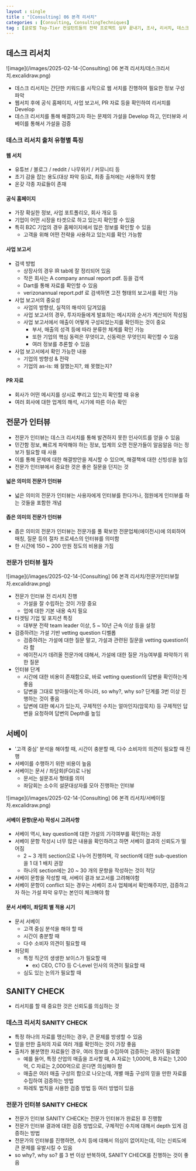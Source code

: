```yaml
---
layout : single
title : "[Consulting] 06 본격 리서치"
categories : [Consulting, ConsultingTechniques]
tag : [글로벌 Top-Tier 컨설턴트들의 전략 프로젝트 실무 끝내기, 조사, 리서치, 데스크 리서치, 전문가 인터뷰, 서베이, SANITY CHECK]
---
```


## 데스크 리서치
![image](/images/2025-02-14-[Consulting] 06 본격 리서치/데스크리서치.excalidraw.png)

* 데스크 리서치는 간단한 키워드를 시작으로 웹 서치를 진행하여 필요한 정보 구성 파악
* 웹서치 후에 공식 홈페이지, 사업 보고서, PR 자료 등을 확인하여 리서치를 Develop
* 데스크 리서치를 통해 해결하고자 하는 문제의 가설을 Develop 하고, 인터뷰와 서베이를 통해서 가설을 검증
 
### 데스크 리서치 출처 유형별 특징
#### 웹 서치
* 유튜브 / 블로그 / reddit / 나무위키 / 커뮤니티 등
* 초기 감을 잡는 용도(대상 파악 등)로, 최종 출처에는 사용하지 못함
* 온갖 각종 자료들이 존재

#### 공식 홈페이지
* 가장 확실한 정보, 사업 포트폴리오, 회사 개요 등
* 기업이 어떤 시장을 타겟으로 하고 있는지 확인할 수 있음
* 특히 B2C 기업의 경우 홈페이지에서 많은 정보를 확인할 수 있음
  * 고객을 위해 어떤 전략을 사용하고 있는지를 확인 가능함

#### 사업 보고서
* 검색 방법
  * 상장사의 경우 IR tab에 잘 정리되어 있음
  * 작은 회사는 A company annual report pdf. 등을 검색
  * Dart를 통해 자료를 확인할 수 있음
  * verizonannual report.pdf 로 검색하면 고전 형태의 보고서를 확인 가능
* 사업 보고서의 중요성
  * 사업의 방향성, 실적의 해석이 담겨있음
  * 사업 보고서의 경우, 투자자들에게 발표하는 메시지와 순서가 계산되어 작성됨 
  * 사업 보고서에서 매출이 어떻게 구성되었는지를 확인하는 것이 중요
    * 부서, 매출의 성격 등에 따라 분류한 체계를 확인 가능
    * 또한 기업의 핵심 동력은 무엇이고, 신동력은 무엇인지 확인할 수 있음
    * 여러 정보를 추론할 수 있음
* 사업 보고서에서 확인 가능한 내용
  * 기업의 방향성 & 전략
  * 기업의 as-is: 왜 잘했는지?, 왜 못했는지?

#### PR 자료
* 회사가 어떤 메시지를 상시로 뿌리고 있는지 확인할 때 유용
* 여러 회사에 대한 업계의 해석, 시기에 따른 이슈 확인


## 전문가 인터뷰
* 전문가 인터뷰는 데스크 리서치를 통해 발견하지 못한 인사이트를 얻을 수 있음
* 민간함 정보, 빠르게 파악해야 하는 정보, 업계의 오랜 전문가들이 알음알음 아는 정보가 필요할 때 사용
* 이를 통해 문제에 대한 해결방안을 제시할 수 있으며, 해결책에 대한 신빙성을 높임
* 전문가 인터뷰에서 중요한 것은 좋은 질문을 던지는 것
#### 넓은 의미의 전문가 인터뷰
  * 넓은 의미의 전문가 인터뷰는 사용자에게 인터뷰를 한다거나, 점원에게 인터뷰를 하는 것들을 포함한 개념
#### 좁은 의미의 전문가 인터뷰
  * 좁은 의미의 전문가 인터뷰는 전문가를 풀 확보한 전문업체(에이전시)에 의뢰하여 매칭, 질문 등의 절차 프로세스의 인터뷰를 의미함
  * 한 시간에 150 ~ 200 만원 정도의 비용을 가짐

### 전문가 인터뷰 절차

![image](/images/2025-02-14-[Consulting] 06 본격 리서치/전문가인터뷰절차.excalidraw.png)

* 전문가 인터뷰 전 리서치 진행
  * 가설을 잘 수립하는 것이 가장 중요
  * 업에 대한 기본 내용 숙지 필요
* 타겟팅 기업 및 포지션 특징
  * 대부분 전략 team leader 이상, 5 ~ 10년 근속 이상 등을 설정
* 검증하려는 가설 기반 vetting question 디벨롭
  * 검증하려는 가설에 대한 질문 말고, 가설과 관련된 질문을 vetting question이라 함
  * 에이전시가 데려올 전문가에 대해서, 가설에 대한 질문 가능여부를 파악하기 위한 질문
* 인터뷰 단계
  * 시간에 대한 비용이 존재함으로, 바로 vetting question의 답변을 확인하는게 좋음
  * 답변을 그대로 받아들이는게 아니라, so why?, why so? 단계를 3번 이상 진행하는 것이 좋음
  * 답변에 대한 예시가 있는지, 구체적인 수치는 얼마인지(암묵치) 등 구체적인 답변을 요청하여 답변의 Depth를 높임


## 서베이
* '고객 중심' 분석을 해야할 때, 시간이 충분할 때, 다수 소비자의 의견이 필요할 때 진행
* 서베이를 수행하기 위한 비용이 높음
* 서베이는 문서 / 좌담회(FGI)로 나뉨
  * 문서는 설문조사 형태를 의미
  * 좌담회는 소수의 설문대상자를 모아 진행하는 인터뷰
  
![image](/images/2025-02-14-[Consulting] 06 본격 리서치/서베이절차.excalidraw.png)

#### 서베이 문항(문서) 작성시 고려사항
* 서베이 역시, key question에 대한 가설의 기각여부를 확인하는 과정
* 서베이 문항 작성시 너무 많은 내용을 확인하려고 하면 서베이 결과의 신뢰도가 떨어짐
  * 2 ~ 3 개의 section으로 나누어 진행하며, 각 section에 대한 sub-question을 1 대 1 배치 권장
  * 하나의 section에는 20 ~ 30 개의 문항을 작성하는 것이 적당
* 서베이 문항을 작성할 때, 서베이 결과 보고서를 고려해야함
* 서베이 문항이 conflict 되는 경우는 서베이 조사 업체에서 확인해주지만, 검증하고자 하는 가설 파악 유무는 본인이 체크해야 함

#### 문서 서베이, 좌담회 별 적용 시기
* 문서 서베이
  * 고객 중심 분석을 해야 할 때
  * 시간이 충분할 때
  * 다수 소비자 의견이 필요할 때
* 좌담회
  * 특정 직군의 생생한 보이스가 필요할 때
    * ex) CEO, CTO 등 C-Level 인사의 의견이 필요할 때
  * 심도 있는 논의가 필요할 때

## SANITY CHECK
* 리서치를 할 때 중요한 것은 신뢰도를 의심하는 것

### 데스크 리서치 SANITY CHECK
* 특정 하나의 자료를 맹신하는 경우, 큰 문제를 방생할 수 있음
* 믿을 만한 출처의 자료 여러 개를 확인하는 것이 가장 좋음
* 출처가 불분명한 자료들인 경우, 여러 정보를 수집하여 검증하는 과정이 필요함
  * 예를 들어, 특정 산업의 매출을 조사할 때, A 자료는 1,000억, B 자료는 1,200억, C 자료는 2,000억으로 온다면 의심해야 함
  * 매출은 여러 매출 구성의 합으로 나오는데, 개별 매출 구성의 믿을 만한 자료를 수집하여 검증하는 방법
  * 파레토 법칙을 사용한 검증 방법 등 여러 방법이 있음

### 전문가 인터뷰 SANITY CHECK
* 전문가 인터뷰 SANITY CHECK는 전문가 인터뷰가 완료된 후 진행함
* 전문가 인터뷰 결과에 대한 검증 방법으로, 구체적인 수치에 대해서 depth 있게 검증하는 방법
* 전문가의 인터뷰를 진행하면, 수치 등에 대해서 의심이 없어지는데, 이는 신뢰도에 큰 문제를 유발시킬 수 있음
* so why?, why so? 를 3 번 이상 반복하여, SANITY CHECK를 진행하는 것이 좋음